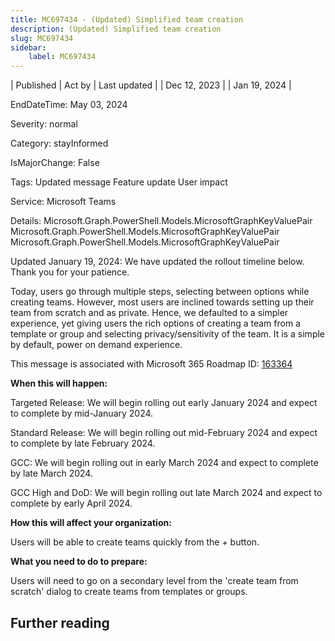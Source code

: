 ```yaml
---
title: MC697434 - (Updated) Simplified team creation
description: (Updated) Simplified team creation
slug: MC697434
sidebar:
    label: MC697434
---
```


| Published | Act by | Last updated |
| Dec 12, 2023 |  | Jan 19, 2024 |

EndDateTime: May 03, 2024

Severity: normal

Category: stayInformed

IsMajorChange: False

Tags: Updated message Feature update User impact

Service: Microsoft Teams

Details: Microsoft.Graph.PowerShell.Models.MicrosoftGraphKeyValuePair Microsoft.Graph.PowerShell.Models.MicrosoftGraphKeyValuePair Microsoft.Graph.PowerShell.Models.MicrosoftGraphKeyValuePair

<p>Updated January 19, 2024: We have updated the rollout timeline below. Thank you for your patience.</p><p>Today, users go through multiple steps, selecting between options while creating teams. However, most users are inclined towards setting up their team from scratch and as private. Hence, we defaulted to a simpler experience, yet giving users the rich options of creating a team from a template or group and selecting privacy/sensitivity of the team. It is a simple by default, power on demand experience.</p><p>This message is associated with Microsoft 365 Roadmap ID: <a href="https://www.microsoft.com/microsoft-365/roadmap?filters=&amp;searchterms=163364" target="_blank" style="">163364</a></p><p><b>When this will happen:</b></p><p>Targeted Release: We will begin rolling out early January 2024 and expect to complete by mid-January 2024.</p><p>Standard Release: We will begin rolling out mid-February 2024 and expect to complete by late February 2024.</p><p>GCC: We will begin rolling out in early March 2024 and expect to complete by late March 2024.</p><p>
</p><p>GCC High and DoD: We will begin rolling out late March 2024 and expect to complete by early April 2024.</p><p><b>How this will affect your organization:</b></p><p>Users will be able to create teams quickly from the + button.</p><p><b>What you need to do to prepare:</b></p><p>Users will need to go on a secondary level from the 'create team from scratch' dialog to create teams from templates or groups.</p>

## Further reading
